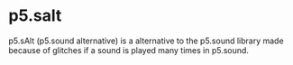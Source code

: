 # p5.salt
p5.sAlt (p5.sound alternative) is a alternative to the p5.sound library made because of glitches if a sound is played many times in p5.sound.
